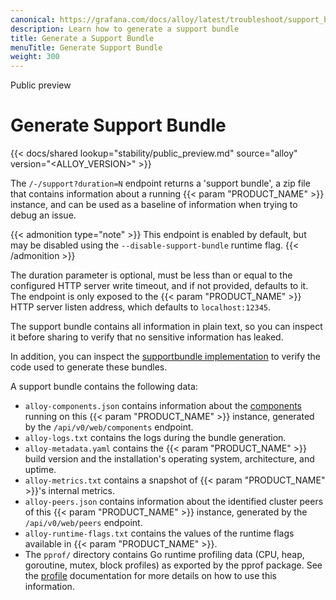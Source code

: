 ```yaml
---
canonical: https://grafana.com/docs/alloy/latest/troubleshoot/support_bundle/
description: Learn how to generate a support bundle
title: Generate a Support Bundle
menuTitle: Generate Support Bundle
weight: 300
---
```


<span class="badge docs-labels__stage docs-labels__item">Public preview</span>

# Generate Support Bundle

{{< docs/shared lookup="stability/public_preview.md" source="alloy" version="<ALLOY_VERSION>" >}}

The `/-/support?duration=N` endpoint returns a 'support bundle', a zip file that contains information
about a running {{< param "PRODUCT_NAME" >}} instance, and can be used as a baseline of information when trying
to debug an issue.

{{< admonition type="note" >}}
This endpoint is enabled by default, but may be disabled using the `--disable-support-bundle` runtime flag.
{{< /admonition >}}

The duration parameter is optional, must be less than or equal to the
configured HTTP server write timeout, and if not provided, defaults to it.
The endpoint is only exposed to the {{< param "PRODUCT_NAME" >}} HTTP server listen address, which
defaults to `localhost:12345`.

The support bundle contains all information in plain text, so you can
inspect it before sharing to verify that no sensitive information has leaked.

In addition, you can inspect the [supportbundle implementation](https://github.com/grafana/alloy/tree/internal/service/http/supportbundle.go)
to verify the code used to generate these bundles.

A support bundle contains the following data:
* `alloy-components.json` contains information about the [components][components] running on this {{< param "PRODUCT_NAME" >}} instance, generated by the 
`/api/v0/web/components` endpoint.
* `alloy-logs.txt` contains the logs during the bundle generation.
* `alloy-metadata.yaml` contains the {{< param "PRODUCT_NAME" >}} build version and the installation's operating system, architecture, and uptime.
* `alloy-metrics.txt` contains a snapshot of {{< param "PRODUCT_NAME" >}}'s internal metrics.
* `alloy-peers.json` contains information about the identified cluster peers of this {{< param "PRODUCT_NAME" >}} instance, generated by the 
`/api/v0/web/peers` endpoint.
* `alloy-runtime-flags.txt` contains the values of the runtime flags available in {{< param "PRODUCT_NAME" >}}.
* The `pprof/` directory contains Go runtime profiling data (CPU, heap, goroutine, mutex, block profiles) as exported by the pprof package. See the [profile][profile]
 documentation for more details on how to use this information.

[profile]: ../profile
[components]: ../../get-started/components/
[alloy-repo]: https://github.com/grafana/alloy/issues